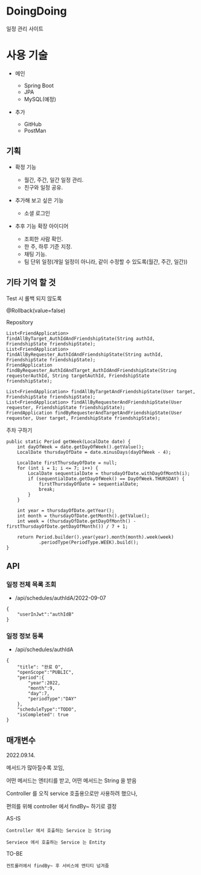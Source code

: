 # DoingDoing

일정 관리 사이트

# 사용 기술

* 메인
    * Spring Boot
    * JPA
    * MySQL(예정)

* 추가
    * GitHub
    * PostMan

## 기획

* 확정 기능
    * 월간, 주간, 일간 일정 관리.
    * 친구와 일정 공유.

* 추가해 보고 싶은 기능
    * 소셜 로그인

* 추후 기능 확장 아이디어
    * 조회한 사람 확인.
    * 한 주, 하루 기준 지정.
    * 채팅 기능.
    * 팀 단위 일정(개일 일정이 아니라, 같이 수정할 수 있도록(월간, 주간, 일간))

## 기타 기억 할 것

Test 시 롤백 되지 않도록

@Rollback(value=false)

Repository

```
List<FriendApplication> findAllByTarget_AuthIdAndFriendshipState(String authId, FriendshipState friendshipState);
List<FriendApplication> findAllByRequester_AuthIdAndFriendshipState(String authId, FriendshipState friendshipState);
FriendApplication findByRequester_AuthIdAndTarget_AuthIdAndFriendshipState(String requesterAuthId, String targetAuthId, FriendshipState friendshipState);
```

```
List<FriendApplication> findAllByTargetAndFriendshipState(User target, FriendshipState friendshipState);
List<FriendApplication> findAllByRequesterAndFriendshipState(User requester, FriendshipState friendshipState);
FriendApplication findByRequesterAndTargetAndFriendshipState(User requester, User target, FriendshipState friendshipState);
```

주차 구하기

```
public static Period getWeek(LocalDate date) {
    int dayOfWeek = date.getDayOfWeek().getValue();
    LocalDate thursdayOfDate = date.minusDays(dayOfWeek - 4);

    LocalDate firstThursdayOfDate = null;
    for (int i = 1; i <= 7; i++) {
        LocalDate sequentialDate = thursdayOfDate.withDayOfMonth(i);
        if (sequentialDate.getDayOfWeek() == DayOfWeek.THURSDAY) {
            firstThursdayOfDate = sequentialDate;
            break;
        }
    }

    int year = thursdayOfDate.getYear();
    int month = thursdayOfDate.getMonth().getValue();
    int week = (thursdayOfDate.getDayOfMonth() - firstThursdayOfDate.getDayOfMonth()) / 7 + 1;

    return Period.builder().year(year).month(month).week(week)
            .periodType(PeriodType.WEEK).build();
}
```

## API

### 일정 전체 목록 조회

* /api/schedules/authIdA/2022-09-07

```
{
    "userInJwt":"authIdB"
}
```

### 일정 정보 등록

* /api/schedules/authIdA

```
{
    "title": "완료 O",
    "openScope":"PUBLIC",
    "period":{
        "year":2022,
        "month":9,
        "day":7,
        "periodType":"DAY"
    },
    "scheduleType":"TODO",
    "isCompleted": true
}
```

## 매개변수

2022.09.14. 

메서드가 많아질수록 꼬임,

어떤 메서드는 엔티티를 받고, 어떤 메서드는 String 을 받음

Controller 를 오직 service 호출용으로만 사용하려 했으나,

편의를 위해 controller 에서 findBy~ 하기로 결정

AS-IS

```
Controller 에서 호출하는 Service 는 String

Serviece 에서 호출하는 Service 는 Entity
```

TO-BE

```
컨트롤러에서 findBy~ 후 서비스에 엔티티 넘겨줌
```

